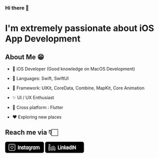 ### Hi there 👋

# I'm extremely passionate about iOS App Development

## About Me 😁

* 📱 iOS Developer (Good knowledge on MacOS Development)

* 🔭 Languages: Swift, SwiftUI

* 🌱 Framework: UIKit, CoreData, Combine, MapKit, Core Animation

* ✨ UI / UX Enthusiast

* 🎯 Cross platform : Flutter 

* ♥️ Exploring new places


## Reach me via 👇🏻

[![Instagram](https://raw.githubusercontent.com/Shubham0812/SearchX/master/insta.png)](https://www.instagram.com/kpkcool/) [![Linkedin](https://raw.githubusercontent.com/Shubham0812/SearchX/master/linkedIn.png)](https://www.linkedin.com/in/k-praveen-kumar/)

<!--
<img src="https://github-readme-stats.vercel.app/api?username=kpkcool&&show_icons=true&title_color=ffffff&icon_color=bb2acf&text_color=daf7dc&bg_color=151515">
-->
